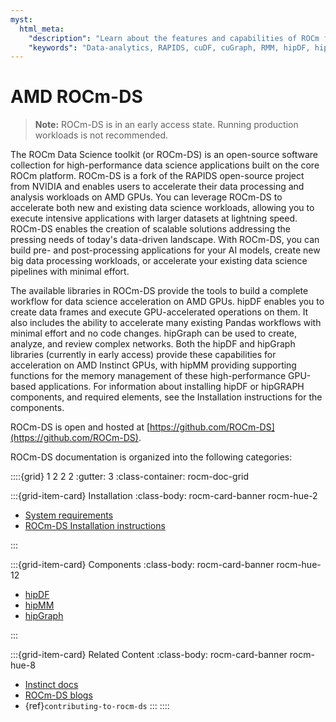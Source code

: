 ```yaml
---
myst:
  html_meta:
    "description": "Learn about the features and capabilities of ROCm for Data Science (ROCm-DS)"
    "keywords": "Data-analytics, RAPIDS, cuDF, cuGraph, RMM, hipDF, hipGraph, hipMM, Pandas, NetworkX, High-Performance Computing, GPU Acceleration, GPU Computing, Parallel Computing, Scalable Data Science, Python"
---
```


# AMD ROCm-DS

> **Note:**
  ROCm-DS is in an early access state. Running production workloads is not recommended.

The ROCm Data Science toolkit (or ROCm-DS) is an open-source software collection for high-performance data science applications built on the core ROCm platform. ROCm-DS is a fork of the RAPIDS open-source project from NVIDIA and enables users to accelerate their data processing and analysis workloads on AMD GPUs. You can leverage ROCm-DS to accelerate both new and existing data science workloads, allowing you to execute intensive applications with larger datasets at lightning speed. ROCm-DS enables the creation of scalable solutions addressing the pressing needs of today's data-driven landscape. With ROCm-DS, you can build pre- and post-processing applications for your AI models, create new big data processing workloads, or accelerate your existing data science pipelines with minimal effort.

The available libraries in ROCm-DS provide the tools to build a complete workflow for data science acceleration on AMD GPUs. hipDF enables you to create data frames and execute GPU-accelerated operations on them. It also includes the ability to accelerate many existing Pandas workflows with minimal effort and no code changes. hipGraph can be used to create, analyze, and review complex networks. Both the hipDF and hipGraph libraries (currently in early access) provide these capabilities for acceleration on AMD Instinct GPUs, with hipMM providing supporting functions for the memory management of these high-performance GPU-based applications. For information about installing hipDF or hipGRAPH components, and required elements, see the Installation instructions for the components.

ROCm-DS is open and hosted at [https://github.com/ROCm-DS](https://github.com/ROCm-DS).

ROCm-DS documentation is organized into the following categories:

::::{grid} 1 2 2 2
:gutter: 3
:class-container: rocm-doc-grid

:::{grid-item-card} Installation
:class-body: rocm-card-banner rocm-hue-2

* [System requirements](./install/requirements.rst)
* [ROCm-DS Installation instructions](./install/install.rst)

:::

:::{grid-item-card} Components
:class-body: rocm-card-banner rocm-hue-12

* [hipDF](https://rocm.docs.amd.com/projects/hipDF-internal/en/latest/)
* [hipMM](https://rocm.docs.amd.com/projects/hipMM-internal/en/latest/)
* [hipGraph](https://rocm.docs.amd.com/projects/hipGRAPH-internal/en/latest/)

:::

:::{grid-item-card} Related Content
:class-body: rocm-card-banner rocm-hue-8

* [Instinct docs](https://advanced-micro-devices-dcgpu-documentation--65.com.readthedocs.build/65/)
* [ROCm-DS blogs](https://advanced-micro-devices-dcgpu-documentation--65.com.readthedocs.build/65/data-science/ROCmDS-Blogs.html)
* {ref}`contributing-to-rocm-ds`
:::
::::
